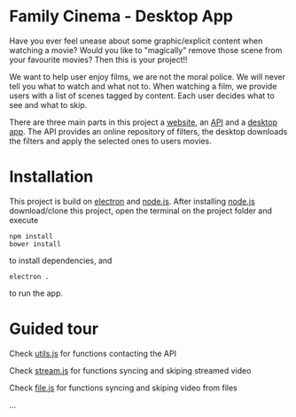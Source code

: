 Family Cinema - Desktop App
===========================

Have you ever feel unease about some graphic/explicit content when watching a movie? Would you like to "magically" remove those scene from your favourite movies? Then this is your project!!

We want to help user enjoy films, we are not the moral police. We will never tell you what to watch and what not to. When watching a film, we provide users with a list of scenes tagged by content. Each user decides what to see and what to skip.

There are three main parts in this project a [website](https://www.fcinema.org), an [API](https://github.com/fcinema/api) and a [desktop app](https://github.com/fcinema/desktop-app). The API provides an online repository of filters, the desktop downloads the filters and apply the selected ones to users movies.

# Installation

This project is build on [electron](http://electron.atom.io/) and [node.js](https://nodejs.org/en/). After installing [node.js](https://nodejs.org/en/download/) download/clone this project, open the terminal on the project folder and execute 
```
npm install
bower install
```
to install dependencies, and 
```
electron .
```
to run the app.

# Guided tour

Check [utils.js](https://github.com/fcinema/desktop-app/blob/master/utils.js) for functions contacting the API

Check [stream.js](https://github.com/fcinema/desktop-app/blob/master/stream.js) for functions syncing and skiping streamed video

Check [file.js](https://github.com/fcinema/desktop-app/blob/develop/app/views/file.js) for functions syncing and skiping video from files

...
